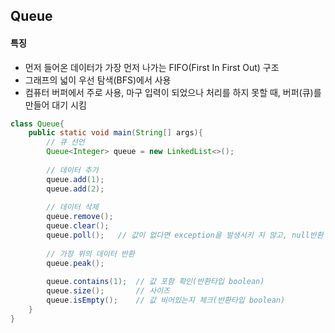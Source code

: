 ## Queue
#### 특징
- 먼저 들어온 데이터가 가장 먼저 나가는 FIFO(First In First Out) 구조
- 그래프의 넓이 우선 탐색(BFS)에서 사용
- 컴퓨터 버퍼에서 주로 사용, 마구 입력이 되었으나 처리를 하지 못할 때, 버퍼(큐)를 만들어 대기 시킴
```java
class Queue{
    public static void main(String[] args){
        // 큐 선언
        Queue<Integer> queue = new LinkedList<>();
        
        // 데이터 추가
        queue.add(1);
        queue.add(2);
        
        // 데이터 삭제
        queue.remove();
        queue.clear();
        queue.poll();   // 값이 없다면 exception을 발생시키 지 않고, null반환
        
        // 가장 위의 데이터 반환
        queue.peak();
        
        queue.contains(1);  // 값 포함 확인(반환타입 boolean)
        queue.size();       // 사이즈
        queue.isEmpty();    // 값 비어있는지 체크(반환타입 boolean) 
    }
}
```
